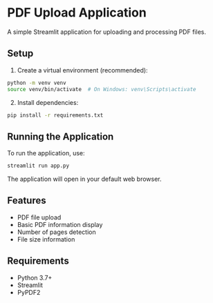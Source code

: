 # PDF Upload Application

A simple Streamlit application for uploading and processing PDF files.

## Setup

1. Create a virtual environment (recommended):
```bash
python -m venv venv
source venv/bin/activate  # On Windows: venv\Scripts\activate
```

2. Install dependencies:
```bash
pip install -r requirements.txt
```

## Running the Application

To run the application, use:
```bash
streamlit run app.py
```

The application will open in your default web browser.

## Features

- PDF file upload
- Basic PDF information display
- Number of pages detection
- File size information

## Requirements

- Python 3.7+
- Streamlit
- PyPDF2 